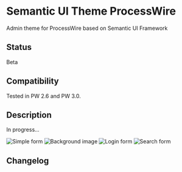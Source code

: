 # Semantic UI Theme ProcessWire
Admin theme for ProcessWire based on Semantic UI Framework

## Status

Beta

## Compatibility

Tested in PW 2.6 and PW 3.0.

## Description

In progress...

![Simple form](https://raw.githubusercontent.com/LuisSantiago/mymedia/master/img_theme_0003_Capa%202.jpg)
![Background image](https://raw.githubusercontent.com/LuisSantiago/mymedia/master/img_theme_0000_Capa%205.jpg)
![Login form](https://raw.githubusercontent.com/LuisSantiago/mymedia/master/img_theme_0001_Capa%204.jpg)
![Search form](https://raw.githubusercontent.com/LuisSantiago/mymedia/master/img_theme_0002_Capa%203.jpg)


## Changelog
